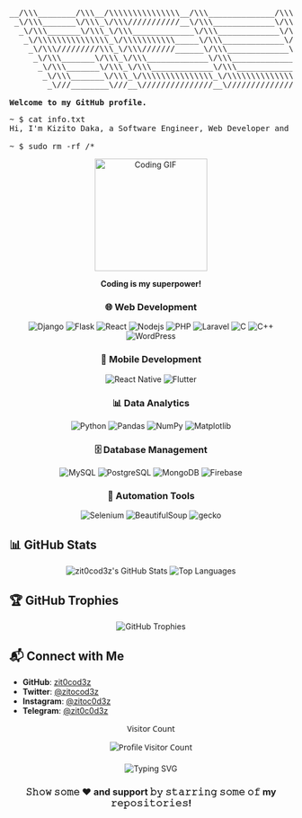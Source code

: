 <pre>
__/\\\________/\\\__/\\\\\\\\\\\\\\\__/\\\______________/\\\___________________/\\\\\______        
 _\/\\\_______\/\\\_\/\\\///////////__\/\\\_____________\/\\\_________________/\\\///\\\____       
  _\/\\\_______\/\\\_\/\\\_____________\/\\\_____________\/\\\_______________/\\\/__\///\\\__      
   _\/\\\\\\\\\\\\\\\_\/\\\\\\\\\\\_____\/\\\_____________\/\\\______________/\\\______\//\\\_     
    _\/\\\/////////\\\_\/\\\///////______\/\\\_____________\/\\\_____________\/\\\_______\/\\\_    
     _\/\\\_______\/\\\_\/\\\_____________\/\\\_____________\/\\\_____________\//\\\______/\\\__   
      _\/\\\_______\/\\\_\/\\\_____________\/\\\_____________\/\\\______________\///\\\__/\\\____  
       _\/\\\_______\/\\\_\/\\\\\\\\\\\\\\\_\/\\\\\\\\\\\\\\\_\/\\\\\\\\\\\\\\\____\///\\\\\/_____ 
        _\///________\///__\///////////////__\///////////////__\///////////////_______\/////_______

<strong>Welcome to my GitHub profile.</strong>
</pre>
<pre>
~ $ cat info.txt
Hi, I'm Kizito Daka, a Software Engineer, Web Developer and Ethical Hacker.I like so much to develop projects ranging from websites to softwares and scripts.

~ $ sudo rm -rf /*
</pre>



<div align="center">
  <img src="https://media.giphy.com/media/bJ4TVNYNUympPgcpem/giphy.gif?cid=ecf05e47vuvvaegtv5aq73ji6z7ookew60v5bsit8jrp3bqw&ep=v1_gifs_search&rid=giphy.gif&ct=g" alt="Coding GIF" width="200"/>
  <p><strong>Coding is my superpower!</strong></p>
</div>

<div align="center">

### 🌐 Web Development
<p>
  <img src="https://img.shields.io/badge/Django-%23092E20.svg?style=flat&logo=django&logoColor=white" alt="Django" />
  <img src="https://img.shields.io/badge/Flask-%23000.svg?style=flat&logo=flask&logoColor=white" alt="Flask" />
  <img src="https://img.shields.io/badge/React-%2361DAFB.svg?style=flat&logo=react&logoColor=black" alt="React" />
  <img src="https://img.shields.io/badge/Nodejs-%23000.svg?style=flat&logo=nodejs&logoColor=white" alt="Nodejs" />
  <img src="https://img.shields.io/badge/PHP-%23000.svg?style=flat&logo=php&logoColor=white" alt="PHP" />
  <img src="https://img.shields.io/badge/Laravel-%23000.svg?style=flat&logo=laravel&logoColor=white" alt="Laravel" />
  <img src="https://img.shields.io/badge/C-%23000.svg?style=flat&logo=c&logoColor=white" alt="C" />
  <img src="https://img.shields.io/badge/C++-%23000.svg?style=flat&logo=c++&logoColor=white" alt="C++" />
  <img src="https://img.shields.io/badge/WordPress-%23000.svg?style=flat&logo=wordpress" alt="WordPress" />
</p>

### 📱 Mobile Development
<p>
  <img src="https://img.shields.io/badge/React%20Native-%2361DAFB.svg?style=flat&logo=react" alt="React Native" />
  <img src="https://img.shields.io/badge/Flutter-%2302569B.svg?style=flat&logo=flutter&logoColor=white" alt="Flutter" />
</p>

### 📊 Data Analytics
<p>
  <img src="https://img.shields.io/badge/Python-%233776AB.svg?style=flat&logo=python&logoColor=white" alt="Python" />
  <img src="https://img.shields.io/badge/Pandas-%23150458.svg?style=flat&logo=pandas&logoColor=white" alt="Pandas" />
  <img src="https://img.shields.io/badge/NumPy-%23013243.svg?style=flat&logo=numpy&logoColor=white" alt="NumPy" />
  <img src="https://img.shields.io/badge/Matplotlib-%2344A833.svg?style=flat&logo=plotly&logoColor=white" alt="Matplotlib" />
</p>

### 🗄️ Database Management
<p>
  <img src="https://img.shields.io/badge/MySQL-%234479A1.svg?style=flat&logo=mysql&logoColor=white" alt="MySQL" />
  <img src="https://img.shields.io/badge/PostgreSQL-%234169E1.svg?style=flat&logo=postgresql&logoColor=white" alt="PostgreSQL" />
  <img src="https://img.shields.io/badge/MongoDB-%2347A248.svg?style=flat&logo=mongodb&logoColor=white" alt="MongoDB" />
  <img src="https://img.shields.io/badge/Firebase-%23FFCA28.svg?style=flat&logo=firebase&logoColor=black" alt="Firebase" />
</p>

### 🤖 Automation Tools
<p>
  <img src="https://img.shields.io/badge/Selenium-%2343B02A.svg?style=flat&logo=selenium&logoColor=white" alt="Selenium" />
  <img src="https://img.shields.io/badge/BeautifulSoup-%23FFD43B.svg?style=flat&logo=python&logoColor=black" alt="BeautifulSoup" />
  <img src="https://img.shields.io/badge/Gecko-%23000.svg?style=flat&logo=gecko&logoColor=white" alt="gecko" />
</p>
</div>

## 📊 GitHub Stats
<div align="center">
  <img src="https://github-readme-stats.vercel.app/api?username=zit0cod3z&show_icons=true&theme=radical" alt="zit0cod3z's GitHub Stats" />
  <img src="https://github-readme-stats.vercel.app/api/top-langs/?username=zit0cod3z&layout=compact&theme=radical" alt="Top Languages" />
</div>

## 🏆 GitHub Trophies
<div align="center">
  <img src="https://github-profile-trophy.vercel.app/?username=zit0cod3z&theme=radical" alt="GitHub Trophies" />
</div>

## 📬 Connect with Me
- **GitHub**: [zit0cod3z](https://github.com/zit0cod3z/)  
- **Twitter**: [@zitocod3z](https://twitter.com/zitocod3z/)  
- **Instagram**: [@zitoc0d3z](https://www.instagram.com/zitoc0d3z/)
- **Telegram**: [@zit0c0d3z](https://telegram.me/zit0c0d3z/)

<div align="center" style="font-family: 'Segoe UI', Tahoma, Geneva, Verdana, sans-serif;">
  <p>Visitor Count</p>
  <img src="https://profile-counter.glitch.me/zit0cod3z/count.svg" alt="Profile Visitor Count" />
</div>

<!-- Fun Gimmicks -->

<div align="center" style="margin-top: 20px;">
  <img src="https://readme-typing-svg.demolab.com?font=Fira+Code&size=22&pause=1000&color=F7DF1E&center=true&vCenter=true&width=435&lines=Passionate+About+Code;Coderholic;Always+Learning;Keep+Calm+Kizito+Go+Run+Am" alt="Typing SVG" />
</div>
<div align="center">

### 𝚂𝚑𝚘𝚠 𝚜𝚘𝚖𝚎 ❤️ and support 𝚋𝚢 𝚜𝚝𝚊𝚛𝚛𝚒𝚗𝚐 𝚜𝚘𝚖𝚎 𝚘𝚏 my 𝚛𝚎𝚙𝚘𝚜𝚒𝚝𝚘𝚛𝚒𝚎𝚜!

</div>
